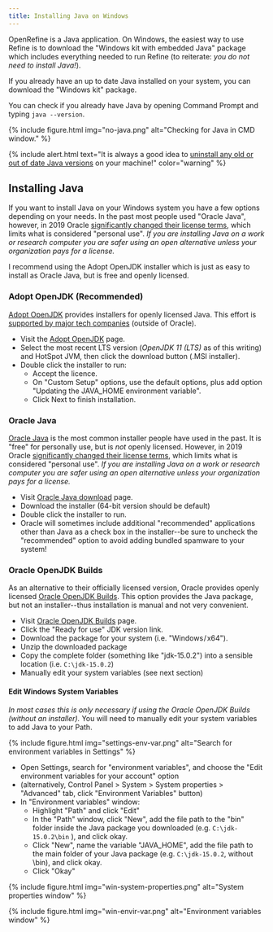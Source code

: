 ```yaml
---
title: Installing Java on Windows
---
```


OpenRefine is a Java application.
On Windows, the easiest way to use Refine is to download the "Windows kit with embedded Java" package which includes everything needed to run Refine (to reiterate: *you do not need to install Java!*). 

If you already have an up to date Java installed on your system, you can download the "Windows kit" package.

You can check if you already have Java by opening Command Prompt and typing `java --version`.

{% include figure.html img="no-java.png" alt="Checking for Java in CMD window." %}

{% include alert.html text="It is always a good idea to [uninstall any old or out of date Java versions](https://java.com/en/download/help/remove_olderversions.html) on your machine!" color="warning" %}

## Installing Java

If you want to install Java on your Windows system you have a few options depending on your needs. 
In the past most people used "Oracle Java", however, in 2019 Oracle [significantly changed their license terms](https://www.oracle.com/java/technologies/javase/jdk-faqs.html), which limits what is considered "personal use". 
*If you are installing Java on a work or research computer you are safer using an open alternative unless your organization pays for a license.*

I recommend using the Adopt OpenJDK installer which is just as easy to install as Oracle Java, but is free and openly licensed.

### Adopt OpenJDK (Recommended)

[Adopt OpenJDK](https://adoptopenjdk.net/) provides installers for openly licensed Java. 
This effort is [supported by major tech companies](https://adoptopenjdk.net/about.html) (outside of Oracle). 

- Visit the [Adopt OpenJDK](https://adoptopenjdk.net/about.html) page.
- Select the most recent LTS version (*OpenJDK 11 (LTS)* as of this writing) and HotSpot JVM, then click the download button (.MSI installer).
- Double click the installer to run:
    - Accept the licence.
    - On "Custom Setup" options, use the default options, plus add option "Updating the JAVA_HOME environment variable".
    - Click Next to finish installation.

### Oracle Java

[Oracle Java](https://java.com/en/download/) is the most common installer people have used in the past.
It is "free" for personally use, but is *not* openly licensed.
However, in 2019 Oracle [significantly changed their license terms](https://www.oracle.com/java/technologies/javase/jdk-faqs.html), which limits what is considered "personal use". 
*If you are installing Java on a work or research computer you are safer using an open alternative unless your organization pays for a license.*

- Visit [Oracle Java download](https://java.com/en/download/) page.
- Download the installer (64-bit version should be default)
- Double click the installer to run.
- Oracle will sometimes include additional "recommended" applications other than Java as a check box in the installer--be sure to uncheck the "recommended" option to avoid adding bundled spamware to your system!

### Oracle OpenJDK Builds

As an alternative to their officially licensed version, Oracle provides openly licensed [Oracle OpenJDK Builds](https://jdk.java.net/).
This option provides the Java package, but not an installer--thus installation is manual and not very convenient.

- Visit [Oracle OpenJDK Builds](https://jdk.java.net/) page.
- Click the "Ready for use" JDK version link.
- Download the package for your system (i.e. "Windows / x64").
- Unzip the downloaded package 
- Copy the complete folder (something like "jdk-15.0.2") into a sensible location (i.e. `C:\jdk-15.0.2`)
- Manually edit your system variables (see next section)

#### Edit Windows System Variables

*In most cases this is only necessary if using the Oracle OpenJDK Builds (without an installer).* 
You will need to manually edit your system variables to add Java to your Path. 

{% include figure.html img="settings-env-var.png" alt="Search for environment variables in Settings" %}

- Open Settings, search for "environment variables", and choose the "Edit environment variables for your account" option
- (alternatively, Control Panel > System > System properties > "Advanced" tab, click "Environment Variables" button)
- In "Environment variables" window: 
    - Highlight "Path" and click "Edit"
    - In the "Path" window, click "New", add the file path to the "bin" folder inside the Java package you downloaded (e.g. `C:\jdk-15.0.2\bin` ), and click okay.
    - Click "New", name the variable "JAVA_HOME", add the file path to the main folder of your Java package (e.g. `C:\jdk-15.0.2`, without \bin), and click okay.
    - Click "Okay"

{% include figure.html img="win-system-properties.png" alt="System properties window" %}

{% include figure.html img="win-envir-var.png" alt="Environment variables window" %}
